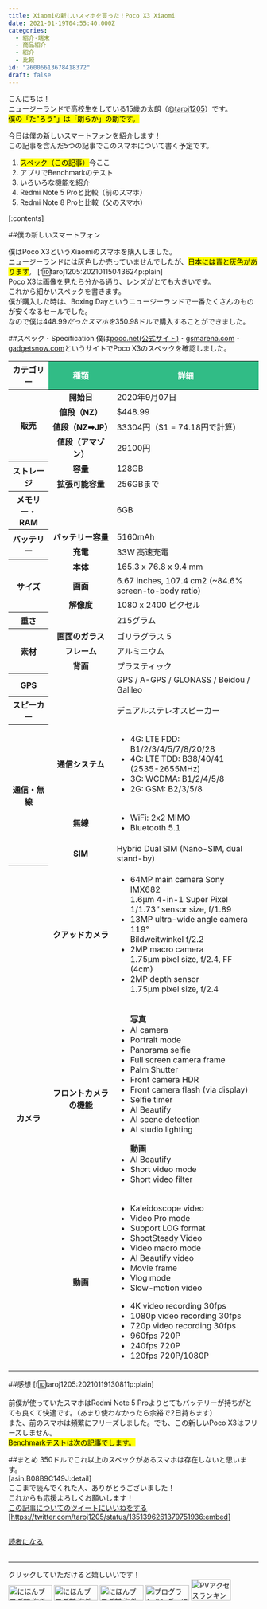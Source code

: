 ```yaml
---
title: Xiaomiの新しいスマホを買った！Poco X3 Xiaomi
date: 2021-01-19T04:55:40.000Z
categories:
  - 紹介-端末
  - 商品紹介
  - 紹介
  - 比較
id: "26006613678418372"
draft: false
---
```

こんにちは！<br />
ニュージーランドで高校生をしている15歳の太朗（[@taroj1205](https://bit.ly/39XIw11)）です。<br />
<mark>僕の「た"ろう"」は「朗らか」の朗です。</mark><br />

今日は僕の新しいスマートフォンを紹介します！<br />
この記事を含んだ5つの記事でこのスマホについて書く予定です。<br />

1. <mark>スペック（この記事）</mark><i class="fas fa-hand-point-left"></i>今ここ
1. アプリでBenchmarkのテスト
1. いろいろな機能を紹介
1. Redmi Note 5 Proと比較（前のスマホ）
1. Redmi Note 8 Proと比較（父のスマホ）

[:contents] 

##僕の新しいスマートフォン
<!-- more -->
僕はPoco X3というXiaomiのスマホを購入しました。<br />
ニュージーランドには灰色しか売っていませんでしたが、<mark>日本には青と灰色があります</mark>。
[f:id:taroj1205:20210115043624p:plain]
<br />
Poco X3は画像を見たら分かる通り、レンズがとても大きいです。<br />
これから細かいスペックを書きます。<br />
僕が購入した時は、Boxing Dayというニュージーランドで一番たくさんのものが安くなるセールでした。<br />
なので僕は$448.99だったスマホを$350.98ドルで購入することができました。

##スペック・Specification
僕は<a href="https://poco.net" target="_blank">poco.net(公式サイト)<i class="fas fa-external-link-alt"></i></a>・<a href="https://gsmarena.com" target="_blank">gsmarena.com<i class="fas fa-external-link-alt"></i></a>・<a href="https://www.gadgetsnow.com/mobile-phones/xiaomi-poco-x3-nfc-128gb-6gb-ram?SEARCH_STRING=poco-x3" target="_blank">gadgetsnow.com<i class="fas fa-external-link-alt"></i></a>というサイトでPoco X3のスペックを確認しました。
<br />
<table>
<thead><tr><th>カテゴリー</th><th style="background: #31bc86; color: white">種類</th><th style="background: #31bc86; color: white">詳細</th></tr></thead>
<tbody>
<tr><th rowspan="4">販売<td style="text-align: center; font-weight: bold;">開始日</td><td colspan="3">2020年9月07日</td></tr>
<tr><td style="text-align: center; font-weight: bold;">値段（NZ）</td><td>$448.99</td></tr>
<tr><td style="text-align: center; font-weight: bold;">値段（NZ➡JP）</td><td>33304円（$1 = 74.18円で計算）</td></tr>
<tr><td style="text-align: center; font-weight: bold;">値段（アマゾン）</td><td>29100円</td></tr>
<tr><th rowspan="3">ストレージ</th><tr><td style="text-align: center"><strong>容量</strong></td><td colspan="2">128GB</td></tr>
<tr><td style="text-align: center"><strong>拡張可能容量</strong></td><td>256GBまで</td></tr>
<tr><th>メモリー・RAM</th><td></td><td>6GB</td></tr>
<tr><th rowspan="2">バッテリー</th><td style="text-align: center"><strong>バッテリー容量</strong></td><td colspan="2">5160mAh</td></tr>
<tr><td style="text-align: center"><strong>充電</strong></td><td>33W 高速充電</td></tr>
<tr><th rowspan="3">サイズ</th><td style="text-align: center"><strong>本体</strong></td><td colspan="2">165.3 x 76.8 x 9.4 mm</td></tr>
<tr><td style="text-align: center"><strong>画面</strong></td><td>6.67 inches, 107.4 cm2 (~84.6% screen-to-body ratio)</td></tr>
<tr><td style="text-align: center"><strong>解像度</strong></td><td>1080 x 2400 ピクセル</td></tr>
<tr><th>重さ</th><td></td><td>215グラム</td></tr>
<tr><th rowspan="4">素材</th><tr><td style="text-align: center"><strong>画面のガラス</strong></td><td>ゴリラグラス 5</td></tr><tr><td style="text-align: center"><strong>フレーム</strong></td><td>アルミニウム</td></tr><tr><td style="text-align: center"><strong>背面</strong></td><td>プラスティック</td></tr></tr>
<tr><th>GPS</th><td></td><td>GPS / A-GPS / GLONASS / Beidou / Galileo</td></tr>
<tr><th>スピーカー</th><td></td><td>デュアルステレオスピーカー</td></tr>
<tr><th rowspan="4">通信・無線</th>
<tr><td style="text-align: center"><strong>通信システム</strong></td>
<td colspan="2"><ul><li>4G: LTE FDD: B1/2/3/4/5/7/8/20/28</li>
<li>4G: LTE TDD: B38/40/41 (2535-2655MHz)</li>
<li>3G: WCDMA: B1/2/4/5/8</li>
<li>2G: GSM: B2/3/5/8</li></ul></td></tr>
<tr><td style="text-align: center"><strong>無線</strong></td>
<td colspan="2"><ul>
<li>WiFi: 2x2 MIMO</li>
<li>Bluetooth 5.1</li></ul></td></tr>
<tr><td style="text-align: center"><strong>SIM</strong></td><td colspan="2">Hybrid Dual SIM (Nano-SIM, dual stand-by)</td></tr>
<tr><th rowspan="3">カメラ</th><td style="text-align: center"><strong>クアッドカメラ</strong></td><td><ul>
<li>64MP main camera Sony IMX682<br />1.6μm 4-in-1 Super Pixel<br />1/1.73“ sensor size, f/1.89</li>
<li>13MP ultra-wide angle camera 119°<br />Bildweitwinkel f/2.2</li>
<li>2MP macro camera<br />1.75μm pixel size, f/2.4, FF (4cm)</li>
<li>2MP depth sensor<br />1.75μm pixel size, f/2.4</li></tr>
<tr><td style="text-align: center; font-weight: bold;">フロントカメラの機能</td><td><ul><strong>写真</strong>
<li>AI camera</li>
<li>Portrait mode</li>
<li>Panorama selfie</li>
<li>Full screen camera frame</li>
<li>Palm Shutter</li>
<li>Front camera HDR</li>
<li>Front camera flash (via display)</li>
<li>Selfie timer</li><li>AI Beautify</li>
<li>AI scene detection</li>
<li>AI studio lighting</li></ul>
<ul><strong>動画</strong><li>AI Beautify</li>
<li>Short video mode</li>
<li>Short video filter</li></td></tr>
<tr><td style="text-align: center; font-weight: bold;">動画</td>
<td><ul>
<li>Kaleidoscope video</li>
<li>Video Pro mode</li>
<li>Support LOG format</li>
<li>ShootSteady Video</li>
<li>Video macro mode</li>
<li>AI Beautify video</li>
<li>Movie frame</li>
<li>Vlog mode</li>
<li>Slow-motion video</li>
</ul><ul>
<li>4K video recording 30fps</li>
<li>1080p video recording 30fps</li>
<li>720p video recording 30fps</li>
<li>960fps 720P</li>
<li>240fps 720P</li>
<li>120fps 720P/1080P</li></ul></tr>
</tbody>
</table>

##感想
[f:id:taroj1205:20210119130811p:plain]<br /><br />
前僕が使っていたスマホはRedmi Note 5 Proよりとてもバッテリーが持ちがとても良くて快適です。（あまり使わなかったら余裕で2日持ちます）<br />
また、前のスマホは頻繁にフリーズしました。でも、この新しいPoco X3はフリーズしません。<br />
<mark>Benchmarkテストは次の記事でします。</mark>

##まとめ
350ドルでこれ以上のスペックがあるスマホは存在しないと思います。<br />
[asin:B08B9C149J:detail]<br />
ここまで読んでくれた人、ありがとうございました！<br />
これからも応援よろしくお願いします！<br />
<a href="https://twitter.com/intent/like?tweet_id=1351396261379751936" target="_blank" class="btn-like-blue"><em class="blogicon-twitter lg"> </em>この記事についてのツイートにいいねをする</a>
[https://twitter.com/taroj1205/status/1351396261379751936:embed]
<br /><br />
<div class="content-inner-follow-buttons" >
<a class="hatena" href="http://blog.hatena.ne.jp/taroj1205/taroj1205.hatenablog.com/subscribe" onclick="window.open('http://blog.hatena.ne.jp/taroj1205/taroj1205.hatenablog.com/subscribe', '', 'width=500,height=400'); return false;">
<i class="blogicon-hatenablog lg"></i>
<span class="inner-text">読者になる</span>
</a>
</div><br />
<hr />

クリックしていただけると嬉しいいです！<br />
<a href="https://overseas.blogmura.com/ranking/in?p_cid=10927073" target="_blank" ><img src="https://b.blogmura.com/overseas/88_31.gif" width="88" height="31" border="0" alt="にほんブログ村 海外生活ブログへ" /></a>
<a href="https://overseas.blogmura.com/cebu/ranking/in?p_cid=10927073" target="_blank" ><img src="https://b.blogmura.com/overseas/cebu/88_31.gif" width="88" height="31" border="0" alt="にほんブログ村 海外生活ブログ セブ島情報へ" /></a>
<a href="https://overseas.blogmura.com/newzealand/ranking/in?p_cid=10927073" target="_blank" ><img src="https://b.blogmura.com/overseas/newzealand/88_31.gif" width="88" height="31" border="0" alt="にほんブログ村 海外生活ブログ ニュージーランド情報へ" /></a>
<a href="https://blogmura.com/ranking/in?p_cid=10927073" target="_blank"><img src="https://b.blogmura.com/88_31.gif" width="88" height="31" border="0" alt="ブログランキング・にほんブログ村へ" /></a>
<a href="https://blogmura.com/profiles/10927073?p_cid=10927073"><img src="https://blogparts.blogmura.com/parts_image/user/pv10927073.gif"  width="80" height="43.5" border="0" alt="PVアクセスランキング にほんブログ村" /></a>
